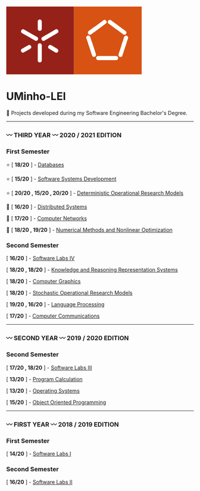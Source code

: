 ![alt text](https://github.com/L-Pinto/UMinho-LEI/blob/main/UM_logo.jpg)

# UMinho-LEI
:small_orange_diamond: Projects developed during my Software Engineering Bachelor's Degree.

***

### :wavy_dash: THIRD YEAR :wavy_dash:      2020 / 2021 EDITION

### First Semester 
:star: [ **18/20** ] - [Databases](https://github.com/L-Pinto/UMinho-LEI/tree/main/III/BD)

:star: [ **15/20** ] - [Software Systems Development](https://github.com/L-Pinto/UMinho-LEI/tree/main/III/DSS)

:star: [ **20/20 , 15/20 , 20/20** ] - [Deterministic Operational Research Models](https://github.com/L-Pinto/UMinho-LEI/tree/main/III/MDIO)

:small_orange_diamond: [ **16/20** ] - [Distributed Systems](https://github.com/L-Pinto/UMinho-LEI/tree/main/III/SD)

:small_orange_diamond: [ **17/20** ] - [Computer Networks](https://github.com/L-Pinto/UMinho-LEI/tree/main/III/RC)

:small_orange_diamond: [ **18/20 , 19/20** ] - [Numerical Methods and Nonlinear Optimization](https://github.com/L-Pinto/UMinho-LEI/tree/main/III/MNOL)

### Second Semester 
[ **16/20** ] - [Software Labs IV](https://github.com/L-Pinto/UMinho-LEI/tree/main/III/LI4)

[ **18/20 , 18/20** ] - [Knowledge and Reasoning Representation Systems](https://github.com/L-Pinto/UMinho-LEI/tree/main/III/SRCR)

[ **18/20** ] - [Computer Graphics](https://github.com/L-Pinto/UMinho-LEI/tree/main/III/CG)

[ **18/20** ] - [Stochastic Operational Research Models](https://github.com/L-Pinto/UMinho-LEI/tree/main/III/MEIO)

[ **19/20 , 16/20** ] - [Language Processing](https://github.com/L-Pinto/UMinho-LEI/tree/main/III/PL)

[ **17/20** ] - [Computer Communications](https://github.com/L-Pinto/UMinho-LEI/tree/main/III/CC)


***

### :wavy_dash: SECOND YEAR :wavy_dash:      2019 / 2020 EDITION

### Second Semester 
[ **17/20 , 18/20** ] - [Software Labs III](https://github.com/L-Pinto/UMinho-LEI/tree/main/II/LI3)

[ **13/20** ] - [Program Calculation](https://github.com/L-Pinto/UMinho-LEI/tree/main/II/CP)

[ **13/20** ] - [Operating Systems](https://github.com/L-Pinto/UMinho-LEI/tree/main/II/SO)

[ **15/20** ] - [Object Oriented Programming](https://github.com/L-Pinto/UMinho-LEI/tree/main/II/POO)


***

### :wavy_dash: FIRST YEAR :wavy_dash:      2018 / 2019 EDITION

### First Semester 
[ **14/20** ] - [Software Labs I](https://github.com/L-Pinto/UMinho-LEI/tree/main/I/LI1)

### Second Semester 
[ **16/20** ] - [Software Labs II](https://github.com/L-Pinto/UMinho-LEI/tree/main/I/LI2)
